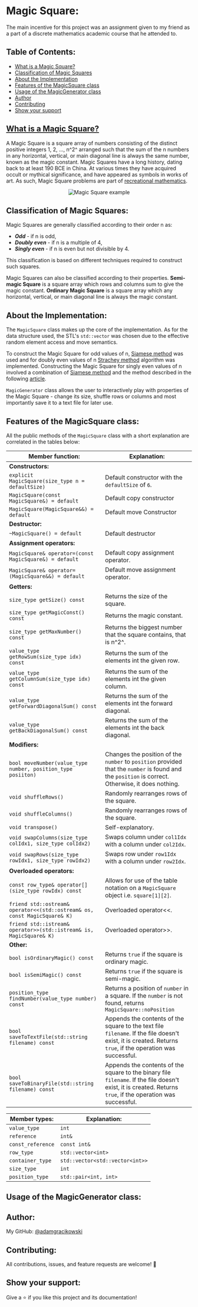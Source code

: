 # Magic Square:

The main incentive for this project was an assignment given to my friend as a part of a discrete mathematics academic course that he attended to.

## Table of Contents:

- [What is a Magic Square?](#what-is-a-magic-square?)
- [Classification of Magic Squares](#classification-of-magic-squares)
- [About the Implementation](#about-the-implementation)
- [Features of the MagicSquare class](#features-of-the-magicsquare-class)
- [Usage of the MagicGenerator class](#usage-of-the-magicgenerator-class)
- [Author](#author)
- [Contributing](#contributing)
- [Show your support](#show-your-support)

## [What is a Magic Square?](https://en.wikipedia.org/wiki/Magic_square)

A Magic Square is a square array of numbers consisting of the distinct positive integers 1, 2, ..., n^2^  arranged such that the sum of the n numbers in any horizontal, vertical, or main diagonal line is always the same number, known as the magic constant.
Magic Squares have a long history, dating back to at least 190 BCE in China. At various times they have acquired occult or mythical significance, and have appeared as symbols in works of art.
As such, Magic Square problems are part of [recreational mathematics](https://en.wikipedia.org/wiki/Recreational_mathematics).

<p align="center">
<img src="https://mathworld.wolfram.com/images/eps-svg/MagicSquare_800.svg" alt="Magic Square example" />
</p>

## Classification of Magic Squares:

Magic Squares are generally classified according to their order n as:
- ***Odd*** -  if n is odd, 
- ***Doubly even*** - if n is a multiple of 4, 
- ***Singly even*** - if n is even but not divisible by 4.

This classification is based on different techniques required to construct such squares.  

Magic Squares can also be classified according to their properties. **Semi-magic Square** is a square array which rows and columns sum to give the magic constant. **Ordinary Magic Square** is a square array which any horizontal, vertical, or main diagonal line is always the magic constant.

## About the Implementation:

The `MagicSquare` class makes up the core of the implementation. As for the data structure used, the STL's `std::vector` was chosen due to the effective random element access and move semantics.

To construct the Magic Square for odd values of n, [Siamese method](https://en.wikipedia.org/wiki/Siamese_method) was used and for doubly even values of n [Strachey method](https://en.wikipedia.org/wiki/Strachey_method_for_magic_squares) algorithm was implemented. Constructing the Magic Square for singly even values of n involved a combination of [Siamese method](https://en.wikipedia.org/wiki/Siamese_method) and the method described in the following [article](https://www.wikihow.com/Solve-a-Magic-Square).

`MagicGenerator` class allows the user to interactively play with properties of the Magic Square - change its size, shuffle rows or columns and most importantly save it to a text file for later use.

## Features of the MagicSquare class:

All the public methods of the `MagicSquare` class with a short explanation are correlated in the tables below:

| Member function: | Explanation: |
|---|---|
|**Constructors:**||
|`explicit MagicSquare(size_type n = defaultSize)`|Default constructor with the `defaultSize` of `6`.|
|`MagicSquare(const MagicSquare&) = default`|Default copy constructor|
|`MagicSquare(MagicSquare&&) = default`|Default move Constructor|
|**Destructor:**||
|`~MagicSquare() = default`|Default destructor|
|**Assignment operators:**||
|`MagicSquare& operator=(const MagicSquare&) = default`|Default copy assignment operator.|
|`MagicSquare& operator=(MagicSquare&&) = default`|Default move assignment operator.|
|**Getters:**||
|`size_type getSize() const`|Returns the size of the square.|
|`size_type getMagicConst() const`|Returns the magic constant.|
|`size_type getMaxNumber() const`|Returns the biggest number that the square contains, that is n^2^.|
|`value_type getRowSum(size_type idx) const`|Returns the sum of the elements int the given row.|
|`value_type getColumnSum(size_type idx) const`|Returns the sum of the elements int the given column.|
|`value_type getForwardDiagonalSum() const`|Returns the sum of the elements int the forward diagonal.|
|`value_type getBackDiagonalSum() const`|Returns the sum of the elements int the back diagonal.|
|**Modifiers:**||
|`bool moveNumber(value_type number, position_type posiiton)`|Changes the position of the `number` to `position` provided that the `number` is found and the `position` is correct. Otherwise, it does nothing.|
|`void shuffleRows()`|Randomly rearranges rows of the square.|
|`void shuffleColumns()`|Randomly rearranges rows of the square.|
|`void transpose()`|Self-explanatory.|
|`void swapColumns(size_type colIdx1, size_type colIdx2)`|Swaps column under `col1Idx` with a column under `col2Idx`.|
|`void swapRows(size_type rowIdx1, size_type rowIdx2)`|Swaps row under `row1Idx` with a column under `row2Idx`.|
|**Overloaded operators:**||
|`const row_type& operator[](size_type rowIdx) const`|Allows for use of the table notation on a `MagicSquare` object i.e. `square[1][2]`.|
|`friend std::ostream& operator<<(std::ostream& os, const MagicSquare& K)`|Overloaded operator<<.|
|`friend std::istream& operator>>(std::istream& is, MagicSquare& K)`|Overloaded operator>>.|
|**Other:**||
|`bool isOrdinaryMagic() const`|Returns `true` if the square is ordinary magic.|
|`bool isSemiMagic() const`|Returns `true` if the square is semi-magic.|
|`position_type findNumber(value_type number) const`|Returns a position of `number` in a square. If the `number` is not found, returns `MagicSquare::noPosition`|
|`bool saveToTextFile(std::string filename) const`|Appends the contents of the square to the text file `filename`. If the file doesn't exist, it is created. Returns `true`, if the operation was successful.|
|`bool saveToBinaryFile(std::string filename) const`|Appends the contents of the square to the binary file `filename`. If the file doesn't exist, it is created. Returns `true`, if the operation was successful.|

|Member types:| Explanation:|
|---|---|
|`value_type`|`int`|
|`reference`|`int&`|
|`const_reference`|`const int&`|
|`row_type`|`std::vector<int>`|
|`container_type`|`std::vector<std::vector<int>>`|
|`size_type`|`int`|
|`position_type`|`std::pair<int, int>`|

## Usage of the MagicGenerator class:

## Author:

My GitHub: [@adamgracikowski](https://github.com/adamgracikowski)

## Contributing:

All contributions, issues, and feature requests are welcome! 🤝

## Show your support:

Give a ⭐️ if you like this project and its documentation!
